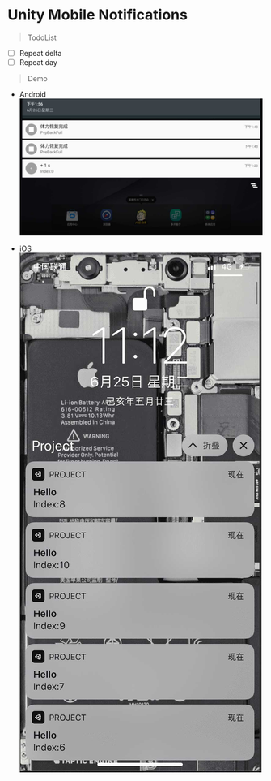 # Unity Mobile Notifications

> TodoList

- [ ] Repeat delta
- [ ] Repeat day

> Demo

* Android
![20190626135637](img/20190626135637.jpg)

* iOS
![WechatIMG21](img/WechatIMG21.jpg)